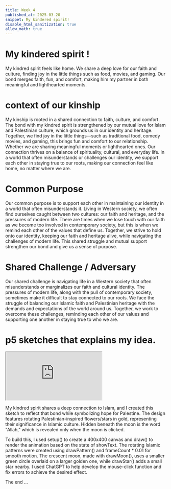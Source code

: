 ```yaml
---
title: Week 4
published_at: 2025-03-20
snippet: My kindered spirit!
disable_html_sanitization: true
allow_math: true
---
```


# My kindered spirit !

My kindred spirit feels like home. We share a deep love for our faith and culture, finding joy in the little things such as food, movies, and gaming. Our bond merges faith, fun, and comfort, making him my partner in both meaningful and lighthearted moments.

# context of our kinship

My kinship is rooted in a shared connection to faith, culture, and comfort. The bond with my kindred spirit is strengthened by our mutual love for Islam and Palestinian culture, which grounds us in our identity and heritage. Together, we find joy in the little things—such as traditional food, comedy movies, and gaming, this brings fun and comfort to our relationship. Whether we are sharing meaningful moments or lighthearted ones. Our connection thrives on a balance of spirituality, cultural, and everyday life. In a world that often misunderstands or challenges our identity, we support each other in staying true to our roots, making our connection feel like home, no matter where we are.

# Common Purpose

Our common purpose is to support each other in maintaining our identity in a world that often misunderstands it. Living in Western society, we often find ourselves caught between two cultures: our faith and heritage, and the pressures of modern life. There are times when we lose touch with our faith as we become too involved in contemporary society, but this is when we remind each other of the values that define us. Together, we strive to hold onto our identity, keeping our faith and heritage alive, while navigating the challenges of modern life. This shared struggle and mutual support strengthen our bond and give us a sense of purpose.

# Shared Challenge / Adversary

Our shared challenge is navigating life in a Western society that often misunderstands or marginalizes our faith and cultural identity. The pressures of modern life, along with the pull of contemporary society, sometimes make it difficult to stay connected to our roots. We face the struggle of balancing our Islamic faith and Palestinian heritage with the demands and expectations of the world around us. Together, we work to overcome these challenges, reminding each other of our values and supporting one another in staying true to who we are.

# p5 sketches that explains my idea.

<iframe id="sketch" src="https://editor.p5js.org/Ranianazz/full/prC5bfPz1"></iframe>

<script type="module">

    const iframe  = document.getElementById ("sketch")
    iframe.width  = iframe.parentNode.scrollWidth
    iframe.height = iframe.width * 9 / 16 + 42

</script>

My kindred spirit shares a deep connection to Islam, and I created this sketch to reflect that bond while symbolizing hope for Palestine. The design features rotating Palestinian-inspired flowers/stars in gold, representing their significance in Islamic culture. Hidden beneath the moon is the word "Allah," which is revealed only when the moon is clicked.

To build this, I used setup() to create a 400x400 canvas and draw() to render the animation based on the state of showText. The rotating Islamic patterns were created using drawPattern() and frameCount \* 0.01 for smooth motion. The crescent moon, made with drawMoon(), uses a smaller green circle overlaid on a larger golden one, while drawStar() adds a small star nearby. I used ChatGPT to help develop the mouse-click function and fix errors to achieve the desired effect.

The end
...

